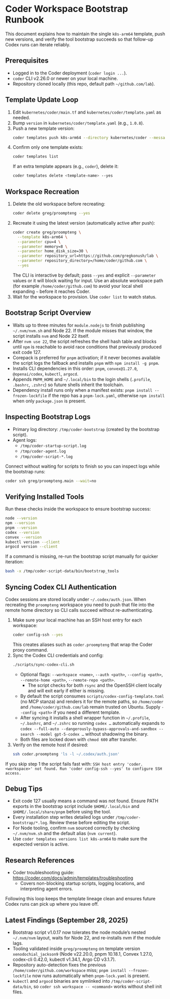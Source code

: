 # Coder Workspace Bootstrap Runbook

This document explains how to maintain the single `k8s-arm64` template, push new versions, and verify the tool bootstrap succeeds so that follow-up Codex runs can iterate reliably.

## Prerequisites

- Logged in to the Coder deployment (`coder login ...`).
- `coder` CLI v2.26.0 or newer on your local machine.
- Repository cloned locally (this repo, default path `~/github.com/lab`).

## Template Update Loop

1. Edit `kubernetes/coder/main.tf` and `kubernetes/coder/template.yaml` as needed.
2. Bump `version` in `kubernetes/coder/template.yaml` (e.g., `1.0.8`).
3. Push a new template version:
   ```bash
   coder templates push k8s-arm64 --directory kubernetes/coder --message 'feat: describe change' --yes
   ```
4. Confirm only one template exists:
   ```bash
   coder templates list
   ```
   If an extra template appears (e.g., `coder`), delete it:
   ```bash
   coder templates delete <template-name> --yes
   ```

## Workspace Recreation

1. Delete the old workspace before recreating:
   ```bash
   coder delete greg/proompteng --yes
   ```
2. Recreate it using the latest version (automatically active after push):
   ```bash
   coder create greg/proompteng \
     --template k8s-arm64 \
     --parameter cpu=4 \
     --parameter memory=8 \
     --parameter home_disk_size=30 \
     --parameter repository_url=https://github.com/gregkonush/lab \
     --parameter repository_directory=/home/coder/github.com \
     --yes
   ```
   The CLI is interactive by default; pass `--yes` and explicit `--parameter` values or it will block waiting for input. Use an absolute workspace path (for example `/home/coder/github.com`) to avoid your local shell expanding `~` before it reaches Coder.
3. Wait for the workspace to provision. Use `coder list` to watch status.

## Bootstrap Script Overview

- Waits up to three minutes for `module.nodejs` to finish publishing `~/.nvm/nvm.sh` and Node 22. If the module misses that window, the script installs `nvm` and Node 22 itself.
- After `nvm use 22`, the script refreshes the shell hash table and blocks until `npm` is reachable to avoid race conditions that previously produced exit code 127.
- Corepack is preferred for `pnpm` activation; if it never becomes available the script logs the fallback and installs `pnpm` with `npm install -g pnpm`.
- Installs CLI dependencies in this order: `pnpm`, `convex@1.27.0`, `@openai/codex`, `kubectl`, `argocd`.
- Appends `PNPM_HOME` and `~/.local/bin` to the login shells (`.profile`, `.bashrc`, `.zshrc`) so future shells inherit the toolchain.
- Dependency install runs only when a manifest exists: `pnpm install --frozen-lockfile` if the repo has a `pnpm-lock.yaml`, otherwise `npm install` when only `package.json` is present.

## Inspecting Bootstrap Logs

- Primary log directory: `/tmp/coder-bootstrap` (created by the bootstrap script).
- Agent logs:
  - `/tmp/coder-startup-script.log`
  - `/tmp/coder-agent.log`
  - `/tmp/coder-script-*.log`

Connect without waiting for scripts to finish so you can inspect logs while the bootstrap runs:

```bash
coder ssh greg/proompteng.main --wait=no
```

## Verifying Installed Tools

Run these checks inside the workspace to ensure bootstrap success:

```bash
node --version
npm --version
pnpm --version
codex --version
convex --version
kubectl version --client
argocd version --client
```

If a command is missing, re-run the bootstrap script manually for quicker iteration:

```bash
bash -x /tmp/coder-script-data/bin/bootstrap_tools
```

## Syncing Codex CLI Authentication

Codex sessions are stored locally under `~/.codex/auth.json`. When recreating the `proompteng` workspace you need to push that file into the remote home directory so CLI calls succeed without re-authenticating.

1. Make sure your local machine has an SSH host entry for each workspace:
   ```bash
   coder config-ssh --yes
   ```
   This creates aliases such as `coder.proompteng` that wrap the Coder proxy command.
2. Sync the Codex CLI credentials and config:
   ```bash
   ./scripts/sync-codex-cli.sh
   ```
   - Optional flags: `--workspace <name>`, `--auth <path>`, `--config <path>`, `--remote-home <path>`, `--remote-repo <path>`.
     - The script checks for both `rsync` and the OpenSSH client locally and will exit early if either is missing.
   - By default the script consumes `scripts/codex-config-template.toml` (no MCP stanza) and renders it for the remote paths, so `/home/coder` and `/home/coder/github.com/lab` remain trusted on Ubuntu. Supply `--config <path>` if you need a different template.
   - After syncing it installs a shell wrapper function in `~/.profile`, `~/.bashrc`, and `~/.zshrc` so running `codex …` automatically expands to `codex --full-auto --dangerously-bypass-approvals-and-sandbox --search --model gpt-5-codex …` without shadowing the binary.
   - Both files are locked down with `chmod 600` after transfer.
3. Verify on the remote host if desired:
   ```bash
   ssh coder.proompteng 'ls -l ~/.codex/auth.json'
   ```

If you skip step 1 the script fails fast with: `SSH host entry 'coder.<workspace>' not found. Run 'coder config-ssh --yes' to configure SSH access.`

## Debug Tips

- Exit code 127 usually means a command was not found. Ensure PATH exports in the bootstrap script include `$HOME/.local/bin` and `$HOME/.local/share/pnpm` before using the tool.
- Every installation step writes detailed logs under `/tmp/coder-bootstrap/*.log`. Review these before editing the script.
- For Node tooling, confirm `nvm` sourced correctly by checking `~/.nvm/nvm.sh` and the default alias (`nvm current`).
- Use `coder templates versions list k8s-arm64` to make sure the expected version is active.

## Research References

- Coder troubleshooting guide: https://coder.com/docs/admin/templates/troubleshooting
  - Covers non-blocking startup scripts, logging locations, and interpreting agent errors.

Following this loop keeps the template lineage clean and ensures future Codex runs can pick up where you leave off.

## Latest Findings (September 28, 2025)

- Bootstrap script v1.0.17 now tolerates the node module’s nested `~/.nvm/nvm` layout, waits for Node 22, and re-installs nvm if the module lags.
- Tooling validated inside `greg/proompteng` on template version `xenodochial_jackson9` (Node v22.20.0, pnpm 10.18.1, Convex 1.27.0, codex-cli 0.42.0, kubectl v1.34.1, Argo CD v3.1.7).
- Repository auto-detection fixes the previous `/home/coder/github.com/workspace` miss; `pnpm install --frozen-lockfile` now runs automatically when `pnpm-lock.yaml` is present.
- `kubectl` and `argocd` binaries are symlinked into `/tmp/coder-script-data/bin`, so `coder ssh workspace -- <command>` works without shell init files.
